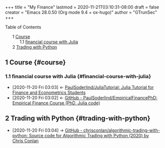 +++
title = "My Finance"
lastmod = 2020-11-21T03:10:31-08:00
draft = false
creator = "Emacs 28.0.50 (Org mode 9.4 + ox-hugo)"
author = "GTrunSec"
+++

<style>
  .ox-hugo-toc ul {
    list-style: none;
  }
</style>
<div class="ox-hugo-toc toc">
<div></div>

<div class="heading">Table of Contents</div>

- <span class="section-num">1</span> [Course](#course)
    - <span class="section-num">1.1</span> [financial course with Julia](#financial-course-with-julia)
- <span class="section-num">2</span> [Trading with Python](#trading-with-python)

</div>
<!--endtoc-->



## <span class="section-num">1</span> Course {#course}


### <span class="section-num">1.1</span> financial course with Julia {#financial-course-with-julia}

-   <span class="timestamp-wrapper"><span class="timestamp">[2020-11-20 Fri 03:03] </span></span> <- [PaulSoderlind/JuliaTutorial: Julia Tutorial for Finance and Econometrics Students](julia.md)
-   <span class="timestamp-wrapper"><span class="timestamp">[2020-11-20 Fri 03:02] </span></span> <- [GitHub - PaulSoderlind/EmpiricalFinancePhD: Empirical Finance Course (PhD, Julia code)](julia.md)


## <span class="section-num">2</span> Trading with Python {#trading-with-python}

-   <span class="timestamp-wrapper"><span class="timestamp">[2020-11-20 Fri 03:04] </span></span> -> [GitHub - chrisconlan/algorithmic-trading-with-python: Source code for Algorithmic Trading with Python (2020) by Chris Conlan](my-python.md)
